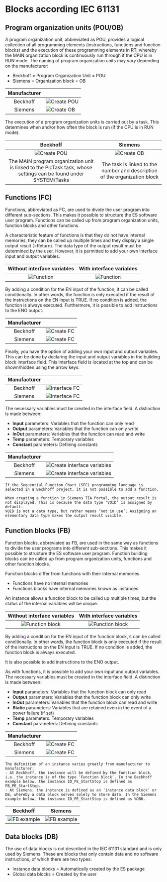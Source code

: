 # Blocks according IEC 61131
## Program organization units (POU/OB)

A program organization unit, abbreviated as POU, provides a logical collection of all programming elements (instructions, functions and function blocks) and the execution of these programming elements in RT, whereby the MAIN organization block is continuously run through if the CPU is in RUN mode. 
The naming of program organization units may vary depending on the manufacturer:
-	Beckhoff = Program Organization Unit = POU
-	Siemens = Organization block = OB

| Manufacturer |      |
| :----------: | :--- |
| Beckhoff     | ![Create POU](/images/TwinCAT/create_pou.png) |
| Siemens      | ![Create OB](/images/TIA/create_ob.png)       |

The execution of a program organization units is carried out by a task. This determines when and/or how often the block is run (if the CPU is in RUN mode).

| Beckhoff | Siemens  |
| :------: | :------: |
| ![Create POU](/images/TwinCAT/main_pou.png) | ![Create OB](/images/TIA/main_ob.png) |
| The MAIN program organization unit is linked to the PlcTask task, whose settings can be found under SYSTEM/Tasks | The task is linked to the number and description of the organization block |

## Functions (FC)

Functions, abbreviated as FC, are used to divide the user program into different sub-sections. This makes it possible to structure the ES software user program. Functions can be called up from program organization units, function blocks and other functions.

A characteristic feature of functions is that they do not have internal memories, they can be called up multiple times and they display a single output result (=Return). The data type of the output result must be determined by the user. However, it is permitted to add your own interface input and output variables.

| Without interface variables | With interface variables  |
| :-------------------------: | :-----------------------: |
| ![Function](/images/function1.png) | ![Function](/images/function2.png) |

By adding a condition for the EN input of the function, it can be called conditionally. In other words, the function is only executed if the result of the instructions on the EN input is TRUE. If no condition is added, the function is always executed.
Furthermore, it is possible to add instructions to the ENO output.

| Manufacturer |      |
| :----------: | :--- |
| Beckhoff     | ![Create FC](/images/TwinCAT/create_fc.png) |
| Siemens      | ![Create FC](/images/TIA/create_fc.png)     |

Finally, you have the option of adding your own input and output variables. This can be done by declaring the input and output variables in the building block interface field. This interface field is located at the top and can be shown/hidden using the arrow keys.

| Manufacturer |      |
| :----------: | :--- |
| Beckhoff     | ![Interface FC](/images/TwinCAT/interface_fc.png) |
| Siemens      | ![Interface FC](/images/TIA/interface_fc.png)     |

The necessary variables must be created in the interface field. A distinction is made between:
- **Input** parameters: Variables that the function can only read 
- **Output** parameters: Variables that the function can only write 
- **InOut** parameters: Variables that the function can read and write
- **Temp** parameters: Temporary variables
- **Constant** parameters: Defining constants

| Manufacturer |      |
| :----------: | :--- |
| Beckhoff     | ![Create interface variables](/images/TwinCAT/interface_create.png) |
| Siemens      | ![Create interface variables](/images/TIA/interface_create.png)     |

```Trivia
If the Sequential Function Chart (SFC) programming language is selected in a Beckhoff project, it is not possible to add a function.
```

```Trivia
When creating a function in Siemens TIA Portal, the output result is not displayed. This is because the data type ‘VOID’ is assigned by default.
VOID is not a data type, but rather means ‘not in use’. Assigning an elementary data type makes the output result visible.
```

## Function blocks (FB)

Function blocks, abbreviated as FB, are used in the same way as functions to divide the user programs into different sub-sections. This makes it possible to structure the ES software user program. Function building blocks can be called up from program organization units, functions and other function blocks.

Function blocks differ from functions with their internal memories. 
- Functions have no internal memories 
- Functions blocks have internal memories known as instances

An instance allows a function block to be called up multiple times, but the status of the internal variables will be unique.

| Without interface variables | With interface variables  |
| :-------------------------: | :-----------------------: |
| ![Function block](/images/function_block1.png) | ![Function block](/images/function_block2.png) |

By adding a condition for the EN input of the function block, it can be called conditionally. In other words, the function block is only executed if the result of the instructions on the EN input is TRUE. If no condition is added, the function block is always executed.

It is also possible to add instructions to the ENO output.

As with functions, it is possible to add your own input and output variables. The necessary variables must be created in the interface field. A distinction is made between:
- **Input** parameters: Variables that the function block can only read
- **Output** parameters: Variables that the function block can only write
- **InOut** parameters: Variables that the function block can read and write
- **Static** parameters: Variables that are retained even in the event of a power failure (if set)
- **Temp** parameters: Temporary variables
- **Constant** parameters: Defining constants

| Manufacturer |      |
| :----------: | :--- |
| Beckhoff     | ![Create FC](/images/TwinCAT/create_fb.png) |
| Siemens      | ![Create FC](/images/TIA/create_fb.png)     |

```Trivia
The definition of an instance varies greatly from manufacturer to manufacturer:
- At Beckhoff, the instance will be defined by the function block, i.e. the instance is of the type ‘Function block’. In the Beckhoff example below, the instance ID_PE_StartStop is defined as FB_PE_StartStop.
- At Siemens, the instance is defined as an ‘instance data block’ or DB, whereby a data block serves solely to store data. In the Siemens example below, the instance ID_PE_StartStop is defined as %DB6.
```

| Beckhoff | Siemens  |
| :------: | :------: |
| ![FB example](/images/TwinCAT/example_fb.png) | ![FB example](/images/TIA/example_fb.png) |

## Data blocks (DB)

The use of data blocks is not described in the IEC 61131 standard and is only used by Siemens.
These are blocks that only contain data and no software instructions, of which there are two types:
- Instance data blocks = Automatically created by the ES package
- Global data blocks = Created by the user
